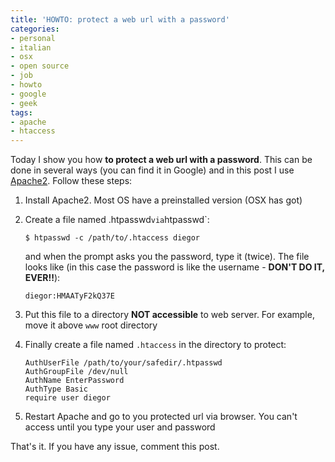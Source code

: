 ```yaml
---
title: 'HOWTO: protect a web url with a password'
categories:
- personal
- italian
- osx
- open source
- job
- howto
- google
- geek
tags:
- apache
- htaccess
---
```

Today I show you how **to protect a web url with a password**. This can be
done in several ways (you can find it in Google) and in this post I use
[Apache2](http://apache.org/). Follow these steps:

  1. Install Apache2. Most OS have a preinstalled version (OSX has got)
  2. Create a file named .htpasswd` via `htpasswd`:
     
     ```
     $ htpasswd -c /path/to/.htaccess diegor
     ```

     and when the prompt asks you the password, type it (twice). The file looks
     like (in this case the password is like the username - **DON'T DO IT,
     EVER!!**):

     ```
     diegor:HMAATyF2kQ37E
     ```
  3. Put this file to a directory **NOT accessible** to web server. For example, move it above `www` root directory
  4. Finally create a file named `.htaccess` in the directory to protect:
     
     ```
     AuthUserFile /path/to/your/safedir/.htpasswd  
     AuthGroupFile /dev/null  
     AuthName EnterPassword  
     AuthType Basic
     require user diegor
     ```
  5. Restart Apache and go to you protected url via browser. You can't access until you type your user and password
  
That's it. If you have any issue, comment this post.
